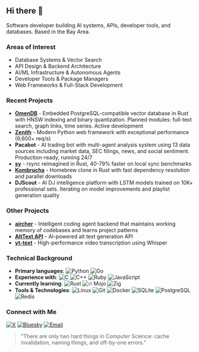 ## Hi there 👋

Software developer building AI systems, APIs, developer tools, and databases. Based in the Bay Area.

### Areas of Interest

- Database Systems & Vector Search
- API Design & Backend Architecture
- AI/ML Infrastructure & Autonomous Agents
- Developer Tools & Package Managers
- Web Frameworks & Full-Stack Development

### Recent Projects

- **[OmenDB](https://github.com/omendb/omendb)** - Embedded PostgreSQL-compatible vector database in Rust with HNSW indexing and binary quantization. Planned modules: full-text search, graph links, time series. Active development
- **[Zenith](https://github.com/nijaru/zenith)** - Modern Python web framework with exceptional performance (9,600+ req/s)
- **Pacabot** - AI trading bot with multi-agent analysis system using 13 data sources including market data, SEC filings, news, and social sentiment. Production-ready, running 24/7
- **[sy](https://github.com/nijaru/sy)** - rsync reimagined in Rust, 40-79% faster on local sync benchmarks
- **[Kombrucha](https://github.com/nijaru/kombrucha)** - Homebrew clone in Rust with fast dependency resolution and parallel downloads
- **DJScout** - AI DJ intelligence platform with LSTM models trained on 10K+ professional sets. Iterating on model improvements and playlist generation quality

### Other Projects

- **[aircher](https://github.com/nijaru/aircher)** - Intelligent coding agent backend that maintains working memory of codebases and learns project patterns
- **[AltText API](https://alttextapi.com)** - AI-powered alt text generation API
- **[yt-text](https://github.com/nijaru/yt-text)** - High-performance video transcription using Whisper

### Technical Background

- **Primary languages**:
  ![Python](https://img.shields.io/badge/-Python-3776AB?logo=python&logoColor=FFD43B&style=flat)
  ![Go](https://img.shields.io/badge/-Go-00ADD8?logo=go&logoColor=white)
- **Experience with**:
  ![C](https://img.shields.io/badge/-C-A8B9CC?logo=c&logoColor=white)
  ![C++](https://img.shields.io/badge/-C++-00599C?logo=c%2B%2B&logoColor=white)
  ![Ruby](https://img.shields.io/badge/-Ruby-CC342D?logo=ruby&logoColor=white)
  ![JavaScript](https://img.shields.io/badge/-JavaScript-F7DF1E?logo=javascript&logoColor=black)
- **Currently learning**:
  ![Rust](https://img.shields.io/badge/-Rust-000000?logo=rust&logoColor=ffffff)
  ![🔥 Mojo](https://img.shields.io/badge/-%F0%9F%94%A5%20Mojo-black?style=flat)
  ![Zig](https://img.shields.io/badge/-Zig-000000?logo=zig&logoColor=white)
- **Tools & Technologies**:
  ![Linux](https://img.shields.io/badge/-Linux-FCC624?logo=linux&logoColor=black)
  ![Git](https://img.shields.io/badge/-Git-F05032?logo=git&logoColor=white)
  ![Docker](https://img.shields.io/badge/-Docker-2496ED?logo=docker&logoColor=white)
  ![SQLite](https://img.shields.io/badge/-SQLite-003B57?logo=sqlite&logoColor=white)
  ![PostgreSQL](https://img.shields.io/badge/-PostgreSQL-336791?logo=postgresql&logoColor=white)
  ![Redis](https://img.shields.io/badge/-Redis-DC382D?logo=redis&logoColor=white)

### Connect with Me

[![X](https://img.shields.io/badge/X-@nijaru0x-blue?logo=x)](https://x.com/nijaru0x)
[![Bluesky](https://img.shields.io/badge/Bluesky-nickjr.bsky.social-blue?logo=bluesky)](https://bsky.app/profile/nickjr.bsky.social)
[![Email](https://img.shields.io/badge/Email-Contact%20Me-c14438?logo=gmail&logoColor=white)](mailto:nijaru7@gmail.com)

> "There are only two hard things in Computer Science: cache invalidation, naming things, and off-by-one errors."
